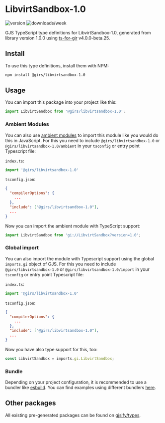 
# LibvirtSandbox-1.0

![version](https://img.shields.io/npm/v/@girs/libvirtsandbox-1.0)
![downloads/week](https://img.shields.io/npm/dw/@girs/libvirtsandbox-1.0)


GJS TypeScript type definitions for LibvirtSandbox-1.0, generated from library version 1.0.0 using [ts-for-gir](https://github.com/gjsify/ts-for-gir) v4.0.0-beta.25.


## Install

To use this type definitions, install them with NPM:
```bash
npm install @girs/libvirtsandbox-1.0
```

## Usage

You can import this package into your project like this:
```ts
import LibvirtSandbox from '@girs/libvirtsandbox-1.0';
```

### Ambient Modules

You can also use [ambient modules](https://github.com/gjsify/ts-for-gir/tree/main/packages/cli#ambient-modules) to import this module like you would do this in JavaScript.
For this you need to include `@girs/libvirtsandbox-1.0` or `@girs/libvirtsandbox-1.0/ambient` in your `tsconfig` or entry point Typescript file:

`index.ts`:
```ts
import '@girs/libvirtsandbox-1.0'
```

`tsconfig.json`:
```json
{
  "compilerOptions": {
    ...
  },
  "include": ["@girs/libvirtsandbox-1.0"],
  ...
}
```

Now you can import the ambient module with TypeScript support: 

```ts
import LibvirtSandbox from 'gi://LibvirtSandbox?version=1.0';
```

### Global import

You can also import the module with Typescript support using the global `imports.gi` object of GJS.
For this you need to include `@girs/libvirtsandbox-1.0` or `@girs/libvirtsandbox-1.0/import` in your `tsconfig` or entry point Typescript file:

`index.ts`:
```ts
import '@girs/libvirtsandbox-1.0'
```

`tsconfig.json`:
```json
{
  "compilerOptions": {
    ...
  },
  "include": ["@girs/libvirtsandbox-1.0"],
  ...
}
```

Now you have also type support for this, too:

```ts
const LibvirtSandbox = imports.gi.LibvirtSandbox;
```

### Bundle

Depending on your project configuration, it is recommended to use a bundler like [esbuild](https://esbuild.github.io/). You can find examples using different bundlers [here](https://github.com/gjsify/ts-for-gir/tree/main/examples).

## Other packages

All existing pre-generated packages can be found on [gjsify/types](https://github.com/gjsify/types).

